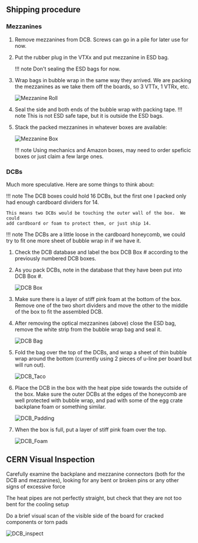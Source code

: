 ## Shipping procedure

### Mezzanines

1. Remove mezzanines from DCB.  Screws can go in a pile for later use for now.

2. Put the rubber plug in the VTXx and put mezzanine in ESD bag.

    !!! note
        Don't sealing the ESD bags for now.

3. Wrap bags in bubble wrap in the same way they arrived.  We are packing the
   mezzanines as we take them off the boards, so 3 VTTx, 1 VTRx, etc.

    ![Mezzanine Roll](mezzanines_wrap.jpg)

4. Seal the side and both ends of the bubble wrap with packing tape.
    !!! note
        This is not ESD safe tape, but it is outside the ESD bags.

5. Stack the packed mezzanines in whatever boxes are available:

    ![Mezzanine Box](mezzanines_box.jpg)

    !!! note
        Using mechanics and Amazon boxes, may need to order speficic boxes or just claim a few large ones.

### DCBs
Much more speculative.  Here are some things to think about:

!!! note
    The DCB boxes could hold 16 DCBs, but the first one I packed only had
    enough cardboard dividers for 14.

    This means two DCBs would be touching the outer wall of the box.  We could
    add cardboard or foam to protect them, or just ship 14.

!!! note
    The DCBs are a little loose in the cardboard honeycomb, we could try to fit
    one more sheet of bubble wrap in if we have it.

1. Check the DCB database and label the box DCB Box # according to the
   previously numbered DCB boxes.

3. As you pack DCBs, note in the database that they have been put into DCB
   Box #.

    ![DCB Box](DCBs_box.jpg)

3. Make sure there is a layer of stiff pink foam at the bottom of the box.
   Remove one of the two short dividers and move the other to the middle of the
   box to fit the assembled DCB.

4. After removing the optical mezzanines (above) close the ESD bag, remove the
   white strip from the bubble wrap bag and seal it.

    ![DCB Bag](DCBs_bag.jpg)

5. Fold the bag over the top of the DCBs, and wrap a sheet of thin bubble wrap
   around the bottom (currently using 2 pieces of u-line per board but will run
   out).

    ![DCB_Taco](DCBs_taco.jpg)

6. Place the DCB in the box with the heat pipe side towards the outside of the
   box.  Make sure the outer DCBs at the edges of the honeycomb are well protected
   with bubble wrap, and pad with some of the egg crate backplane foam or
   something similar.

    ![DCB_Padding](DCBs_padding.jpg)

7. When the box is full, put a layer of stiff pink foam over the top.

    ![DCB_Foam](DCBs_foam.jpg)


## CERN Visual Inspection

Carefully examine the backplane and mezzanine connectors (both for the DCB and
mezzanines), looking for any bent or broken pins or any other signs of excessive force

The heat pipes are not perfectly straight, but check that they are not too bent for the cooling setup

Do a brief visual scan of the visible side of the board for cracked components or torn pads

![DCB_inspect](DCB_inspect.jpg)
